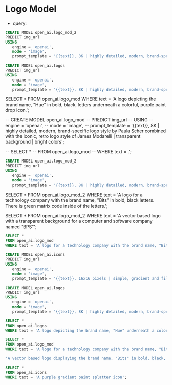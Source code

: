 # Logo Model

- query: 

```sql
CREATE MODEL open_ai.logo_mod_2
PREDICT img_url
USING
   engine = 'openai',
   mode = 'image',
   prompt_template = '{{text}}, 8K | highly detailed, modern, brand-specific logo style by Paula Scher combined with the abstract, colorful logo design style of Tinker Hatfield | transparent background | bright colors';
```

```sql
CREATE MODEL open_ai.logos
PREDICT img_url
USING
   engine = 'openai',
   mode = 'image',
   prompt_template = '{{text}}, 8K | highly detailed, modern, brand-specific logo style by Paula Scher combined with the iconic, retro logo style of James Modarelli | transparent background | bright colors'
```

SELECT * 
FROM open_ai.logo_mod 
WHERE text = 'A logo depicting the brand name, "Hue" in bold, black, letters underneath a colorful, purple paint drop icon.';

-- CREATE MODEL open_ai.logo_mod
-- PREDICT img_url
-- USING
--    engine = 'openai',
--    mode = 'image',
--    prompt_template = '{{text}}, 8K | highly detailed, modern, brand-specific logo style by Paula Scher combined with the iconic, retro logo style of James Modarelli | transparent background | bright colors';

-- SELECT * 
-- FROM open_ai.logo_mod 
-- WHERE text = .';


```sql
CREATE MODEL open_ai.logo_mod_2
PREDICT img_url
USING
   engine = 'openai',
   mode = 'image',
   prompt_template = '{{text}}, 8K | highly detailed, modern, brand-specific logo style by Paula Scher combined with the abstract, colorful logo design style of Tinker Hatfield | transparent background | bright colors';
```
SELECT * 
FROM open_ai.logo_mod_2 
WHERE text = 'A logo for a technology company with the brand name, "Bits" in bold, black letters. There is green matrix code inside of the letters.';

SELECT * 
FROM open_ai.logo_mod_2 
WHERE text = 'A vector based logo with a transparent background for a computer and software company named "BPS"';


```sql
SELECT * 
FROM open_ai.logo_mod
WHERE text = 'A logo for a technology company with the brand name, "Bits" in bold, black letters. There is green matrix code inside of the letters.';
```


```sql
CREATE MODEL open_ai.icons
PREDICT img_url
USING
   engine = 'openai',
   mode = 'image',
   prompt_template = '{{text}}, 16x16 pixels | simple, gradient and fill line icon style by Adobe Stock and Shutterstuck | transparent background | bright colors';
```

```sql
CREATE MODEL open_ai.logos
PREDICT img_url
USING
   engine = 'openai',
   mode = 'image',
   prompt_template = '{{text}}, 8K | highly detailed, modern, brand-specific logo style by Paula Scher combined with the iconic, retro logo style of James Modarelli | transparent background | bright colors'
```

```sql
SELECT * 
FROM open_ai.logos 
WHERE text = 'A logo depicting the brand name, "Hue" underneath a colorful, purple paint drop icon.';
```

```sql
SELECT * 
FROM open_ai.logo_mod
WHERE text = 'A logo for a technology company with the brand name, "Bits" in bold, black letters. Circuit board designs are inside of the letters.';
```
```sql
'A vector based logo displaying the brand name, "Bits" in bold, black, letters. Circuit board design mixed into the letters. Transparent background.';
```
```sql
SELECT * 
FROM open_ai.icons
WHERE text = 'A purple gradient paint splatter icon';
```

